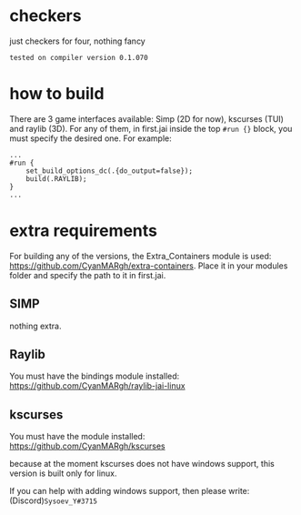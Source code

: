 # checkers
just checkers for four, nothing fancy

`tested on compiler version 0.1.070`

# how to build
There are 3 game interfaces available: Simp (2D for now), kscurses (TUI) and raylib (3D). For any of them, in first.jai inside the top `#run {}` block, you must specify the desired one. For example:
```
...
#run {
	set_build_options_dc(.{do_output=false});
	build(.RAYLIB);
}
...
```
# extra requirements
For building any of the versions, the Extra_Containers module is used: https://github.com/CyanMARgh/extra-containers.
Place it in your modules folder and specify the path to it in first.jai.

## SIMP
nothing extra.

## Raylib
You must have the bindings module installed:
https://github.com/CyanMARgh/raylib-jai-linux


## kscurses
You must have the module installed:
https://github.com/CyanMARgh/kscurses

because at the moment kscurses does not have windows support, this version is built only for linux.

If you can help with adding windows support, then please write: (Discord)`Sysoev_Y#3715`
